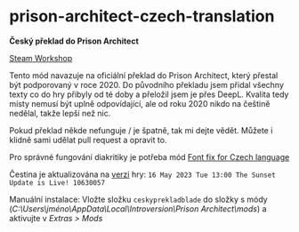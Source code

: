 # prison-architect-czech-translation
__Český překlad do Prison Architect__

[Steam Workshop](https://steamcommunity.com/sharedfiles/filedetails/?id=2932406647)

Tento mód navazuje na oficiální překlad do Prison Architect, který přestal být podporovaný v roce 2020.
Do původního překladu jsem přidal všechny texty co do hry přibyly od té doby a přeložil jsem je přes DeepL.
Kvalita tedy místy nemusí být uplně odpovídající, ale od roku 2020 nikdo na češtině nedělal, takže lepší než nic.

Pokud překlad někde nefunguje / je špatně, tak mi dejte vědět. Můžete i klidně sami udělat pull request a opravit to.

Pro správné fungování diakritiky je potřeba mód [Font fix for Czech language](https://steamcommunity.com/sharedfiles/filedetails/?id=1492915227)

Čestina je aktualizována na [verzi](https://steamdb.info/app/233450/patchnotes/) hry:
`16 May 2023 Tue 13:00 The Sunset Update is Live! 10630057`

Manuální instalace:
Vložte složku `ceskyprekladblade` do složky s módy (_C:\Users\jméno\AppData\Local\Introversion\Prison Architect\mods_) a aktivujte v _Extras > Mods_
